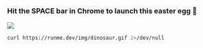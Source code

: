 ### Hit the SPACE bar in Chrome to launch this easter egg 🐰

[![](https://badgen.net/badge/Run%20this%20/EASTER.md/5B3ADF?icon=https://runme.dev/img/logo.svg)](https://runme.dev/api/runme?repository=https%3A%2F%2Fgithub.com%2Fstateful%2Frunme.dev.git&fileToOpen=EASTER.md)

```sh { interactive=false mimeType=image/gif }
curl https://runme.dev/img/dinosaur.gif 2>/dev/null
```
